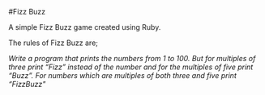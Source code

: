 #Fizz Buzz

A simple Fizz Buzz game created using Ruby. 

The rules of Fizz Buzz are; 

*Write a program that prints the numbers from 1 to 100. But for multiples of three print “Fizz” instead of the number and for the multiples of five print “Buzz”. For numbers which are multiples of both three and five print “FizzBuzz"*
